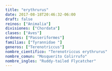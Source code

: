 ```yaml
---
title: "erythrurus"
date: 2017-08-18T20:46:32-06:00
draft: false
reinos: ["Animalia"]
divisiones: ["Chordata"]
clases: ["Aves"]
ordenes: ["Passeriformes"]
familias: ["Tyrannidae "]
generos: ["Terenotriccus"]
nombre_cientifico: "Terenotriccus erythrurus"
nombre_comun: "Mosquerito Colirrufo"
nombre_ingles: "Ruddy-tailed Flycatcher"
---
```


